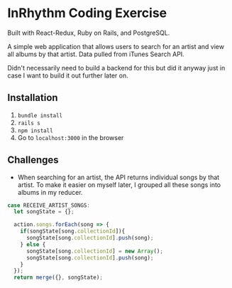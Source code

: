 # InRhythm  Coding Exercise
Built with React-Redux, Ruby on Rails, and PostgreSQL.

A simple web application that allows users to search for an artist and view all albums by that artist. Data pulled from iTunes Search API.
 
Didn't necessarily need to build a backend for this but did it anyway just in case I want to build it out further later on.

## Installation
1. `bundle install`
2. `rails s`
3. `npm install`
4. Go to `localhost:3000` in the browser

## Challenges
* When searching for an artist, the API returns individual songs by that artist. To make it easier on myself later, I grouped all these songs into albums in my reducer.
```javascript
case RECEIVE_ARTIST_SONGS:
  let songState = {};

  action.songs.forEach(song => {
    if(songState[song.collectionId]){
      songState[song.collectionId].push(song);
    } else {
      songState[song.collectionId] = new Array();
      songState[song.collectionId].push(song);
    }
  });
  return merge({}, songState);
```
